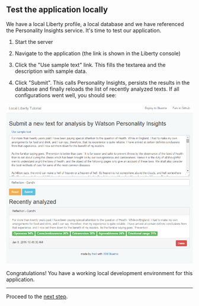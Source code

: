 ## Test the application locally

We have a local Liberty profile, a local database and we have referenced the Personality Insights service.
It's time to test our application.

1. Start the server

1. Navigate to the application (the link is shown in the Liberty console)

1. Click the "Use sample text" link. This fills the textarea and the description with sample data.

1. Click "Submit". This calls Personality Insights, persists the results in the database and finally reloads the list of recently analyzed texts.
If all configurations went well, you should see:

  ![](images/all-configured.png)
  
Congratulations! You have a working local development environment for this application.

---

Proceed to the [next step](005-TEST-COUCHDB.md).